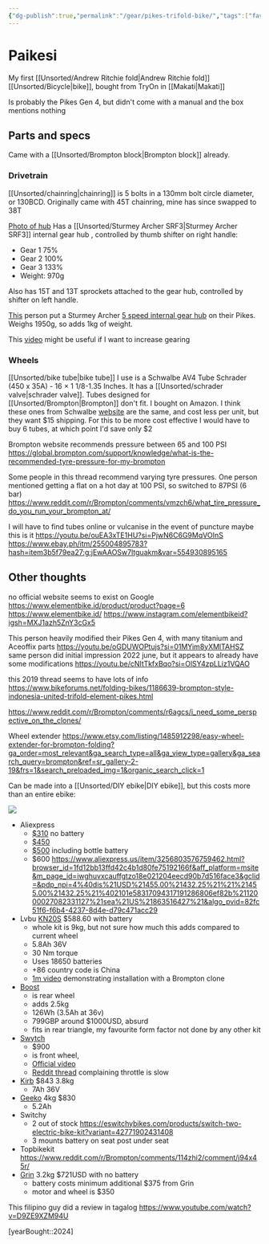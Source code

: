 ```yaml
---
{"dg-publish":true,"permalink":"/gear/pikes-trifold-bike/","tags":["favourite"],"updated":"2025-03-21T17:09:56.652-07:00"}
---
```



# Paikesi

My first [[Unsorted/Andrew Ritchie fold\|Andrew Ritchie fold]] [[Unsorted/Bicycle\|bike]], bought from TryOn in [[Makati\|Makati]]

Is probably the Pikes Gen 4, but didn't come with a manual and the box mentions nothing

## Parts and specs

Came with a [[Unsorted/Brompton block\|Brompton block]] already.



### Drivetrain

[[Unsorted/chainring\|chainring]] is 5 bolts in a 130mm bolt circle diameter, or 130BCD. Originally came with 45T chainring, mine has since swapped to 38T

[Photo of hub](https://photos.app.goo.gl/8X14f16KaWavsz1K7)
Has a [[Unsorted/Sturmey Archer SRF3\|Sturmey Archer SRF3]] internal gear hub , controlled by thumb shifter on right handle:
- Gear 1 75%
- Gear 2 100%
- Gear 3 133%
- Weight: 970g

Also has 15T and 13T sprockets attached to the gear hub, controlled by shifter on left handle. 

[This](https://www.carousell.ph/p/pikes-gen-4-brompton-style-folding-bike-with-accessories-1162944318/) person put a Sturmey Archer [5 speed internal gear hub](https://www.sturmey-archer.com/en/products/detail/rx-rf5) on their Pikes. Weighs 1950g, so adds 1kg of weight.

This [video](https://youtu.be/-Q9wd8Ewlec?si=knmxQ1P7XdnLpPU1) might be useful if I want to increase gearing

### Wheels

[[Unsorted/bike tube\|bike tube]] I use is a Schwalbe AV4 Tube Schrader (450 x 35A) - 16 × 1 1/8-1.35 Inches. It has a [[Unsorted/schrader valve\|schrader valve]]. Tubes designed for [[Unsorted/Brompton\|Brompton]] don't fit. I bought on Amazon. I think these ones from Schwalbe [website](https://www.schwalbetires.com/SCHWALBE-TUBE-ITEM-4-16-18-10410310) are the same, and cost less per unit, but they want $15 shipping. For this to be more cost effective I would have to buy 6 tubes, at which point I'd save only $2

Brompton website recommends pressure between 65 and 100 PSI
https://global.brompton.com/support/knowledge/what-is-the-recommended-tyre-pressure-for-my-brompton

Some people in this thread recommend varying tyre pressures. One person mentioned getting a flat on a hot day at 100 PSI, so switched to 87PSI (6 bar)
https://www.reddit.com/r/Brompton/comments/vmzch6/what_tire_pressure_do_you_run_your_brompton_at/

 I will have to find tubes online or vulcanise in the event of puncture
maybe this is it
https://youtu.be/ouEA3xTE1HU?si=PjwN6C6G9MqVOInS
https://www.ebay.ph/itm/255004895783?hash=item3b5f79ea27:g:jEwAAOSw7ltguakm&var=554930895165 

## Other thoughts

no official website seems to exist on Google
https://www.elementbike.id/product/product?page=6 
https://www.elementbike.id/
https://www.instagram.com/elementbikeid?igsh=MXJ1azh5ZnY3cGx5

This person heavily modified their Pikes Gen 4, with many titanium and Aceoffix parts https://youtu.be/oGDUWOPtujs?si=01MYim8yXMlTAHSZ
same person did initial impression 2022 june, but it appears to already have some modifications https://youtu.be/cNItTkfxBqo?si=OlSY4zpLLiz1VQAO 

this 2019 thread seems to have lots of info
https://www.bikeforums.net/folding-bikes/1186639-brompton-style-indonesia-united-trifold-element-pikes.html 

https://www.reddit.com/r/Brompton/comments/r6agcs/i_need_some_perspective_on_the_clones/





Wheel extender
https://www.etsy.com/listing/1485912298/easy-wheel-extender-for-brompton-folding?ga_order=most_relevant&ga_search_type=all&ga_view_type=gallery&ga_search_query=brompton&ref=sr_gallery-2-19&frs=1&search_preloaded_img=1&organic_search_click=1

Can be made into a [[Unsorted/DIY ebike\|DIY ebike]], but this costs more than an entire ebike:

![](https://ae01.alicdn.com/kf/Se011952f358744e2b6038a50cb62eab6s.jpg)

- Aliexpress 
	- [$310](https://www.aliexpress.us/item/3256804254609973.html?spm=a2g0o.detail.pcDetailTopMoreOtherSeller.8.6ff91NXY1NXYAe&gps-id=pcDetailTopMoreOtherSeller&scm=1007.40000.327270.0&scm_id=1007.40000.327270.0&scm-url=1007.40000.327270.0&pvid=0a5760ab-f6c8-4a48-9099-10d507c7521c&_t=gps-id:pcDetailTopMoreOtherSeller,scm-url:1007.40000.327270.0,pvid:0a5760ab-f6c8-4a48-9099-10d507c7521c,tpp_buckets:668%232846%238114%231999&pdp_npi=4%40dis%21USD%21295.00%21280.25%21%21%21295.00%21280.25%21%402101e7f617094449731724652e65bf%2112000029189721640%21rec%21US%21863516427%21&utparam-url=scene%3ApcDetailTopMoreOtherSeller%7Cquery_from%3A) no battery
	- [$450](https://www.aliexpress.us/item/3256804766478405.html?spm=a2g0o.detail.pcDetailTopMoreOtherSeller.2.6ff91NXY1NXYAe&gps-id=pcDetailTopMoreOtherSeller&scm=1007.40000.327270.0&scm_id=1007.40000.327270.0&scm-url=1007.40000.327270.0&pvid=0a5760ab-f6c8-4a48-9099-10d507c7521c&_t=gps-id:pcDetailTopMoreOtherSeller,scm-url:1007.40000.327270.0,pvid:0a5760ab-f6c8-4a48-9099-10d507c7521c,tpp_buckets:668%232846%238114%231999&pdp_npi=4%40dis%21USD%21395.00%21395.00%21%21%21395.00%21395.00%21%402101e7f617094449731724652e65bf%2112000031136320781%21rec%21US%21863516427%21&utparam-url=scene%3ApcDetailTopMoreOtherSeller%7Cquery_from%3A)
	- [$500](https://www.aliexpress.us/item/2255800345294753.html?browser_id=1fd12bb13ffd42c4b1d80fe75192166f&aff_platform=msite&m_page_id=iwghuvxcauffgtzo18e021204eecd90b7d516face3&gclid=&pdp_npi=4%40dis%21USD%21175.00%21175.00%21%21%21175.00%21175.00%21%402101e58317094317191286806ef82b%2112000028592654243%21sea%21US%21863516427%21&algo_pvid=82fc51f6-f6b4-4237-8d4e-d79c471acc29 ) including bottle battery
	- $600 https://www.aliexpress.us/item/3256803576759462.html?browser_id=1fd12bb13ffd42c4b1d80fe75192166f&aff_platform=msite&m_page_id=iwghuvxcauffgtzo18e021204eecd90b7d516face3&gclid=&pdp_npi=4%40dis%21USD%21455.00%21432.25%21%21%21455.00%21432.25%21%402101e58317094317191286806ef82b%2112000027082331127%21sea%21US%21863516427%21&algo_pvid=82fc51f6-f6b4-4237-8d4e-d79c471acc29
- Lvbu [KN20S](https://www.lvbu.tech/en/product/detail/kn?-lvbuYouTubeLMxyd_bQJWk) $588.60 with battery
	- whole kit is 9kg, but not sure how much this adds compared to current wheel 
	- 5.8Ah 36V
	- 30 Nm torque
	- Uses 18650 batteries
	- +86 country code is China
	- [1m video](https://youtu.be/LMxyd_bQJWk?si=coHk88E_hpSOT4AM) demonstrating installation with a Brompton clone
- [Boost](https://boostbike.uk/projectlondon) 
	- is rear wheel
	- adds 2.5kg
	- 126Wh (3.5Ah at 36v)
	- 799GBP around $1000USD, absurd
	- fits in rear triangle, my favourite form factor not done by any other kit
- [Swytch](https://www.swytchbike.com/folding-ebike-conversion-kit/) 
	- $900
	- is front wheel, 
	- [Official video](https://youtu.be/NRdCT2odJ_I?si=e9jC_phWiQMwrXUh)
	- [Reddit thread](https://www.reddit.com/r/Brompton/comments/1330grr/the_brompton_swytch_kit_my_impressions_so_far/) complaining throttle is slow
- [Kirb](https://kirbebike.com/products/kirbebike-ez-rider-kit?variant=43316993392793) $843 3.8kg
	- 7Ah 36V
- [Geeko](https://www.100g.tech/product/geeko-brompton/) 4kg $830
	- 5.2Ah
- Switchy
	- 2 out of stock https://eswitchybikes.com/products/switch-two-electric-bike-kit?variant=42771902431408
	- 3 mounts battery on seat post under seat
- Topbikekit https://www.reddit.com/r/Brompton/comments/114zhi2/comment/j94x45r/ 
- [Grin](https://ebikes.ca/brompton-direct-drive-motor-ca3-kit.html) 3.2kg  $721USD with no battery
	- battery costs minimum additional $375 from Grin
	- motor and wheel is $350


This filipino guy did a review in tagalog https://www.youtube.com/watch?v=D9ZE9XZM94U

[yearBought::2024]
